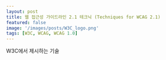 ```yaml
---
layout: post
title: 웹 접근성 가이드라인 2.1 테크닉 (Techniques for WCAG 2.1)
featured: false
image: '/images/posts/W3C_logo.png'
tags: [W3C, WCAG, WCAG 1.0]
---
```


W3C에서 제시하는 기술